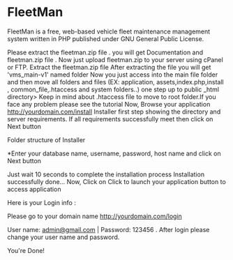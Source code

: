 # FleetMan
FleetMan is a free, web-based vehicle fleet maintenance management system written in PHP published under GNU General Public License.  

Please extract the fleetman.zip file . you will get Documentation and fleetman.zip file . Now just upload fleetman.zip to your server using cPanel or FTP.
Extract the fleetman.zip file
After extracting the file you will get 'vms_main-v1' named folder 
Now you just access into the main file folder and then move all folders and files (EX: application, assets,index.php,install , common_file,.htaccess and system folders..) one step up to public _html directory> Keep in mind about .htaccess file to move to root folder.If you face any problem please see the tutorial
Now, Browse your application http://yourdomain.com/install Installer first step showing the directory and server requirements. If all requirements successfully meet then click on Next button 
 
Folder structure of Installer

*Enter your database name, username, password, host name and click on Next button
 
Just wait 10 seconds to complete the installation process
Installation successfully done… 
Now, Click on Click to launch your application button to access application
 
Here is your Login info :

Please go to your domain name http://yourdomain.com/login

User name: admin@gmail.com | Password: 123456 . After login please change your user name and password.

You're Done!
